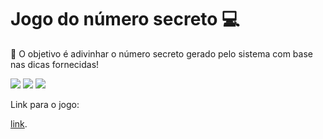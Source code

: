 <h1>Jogo do número secreto 💻</h1>

<p>🎯 O objetivo é adivinhar o número secreto gerado pelo sistema com base nas dicas fornecidas!</p>

<div>
  <img src="https://img.shields.io/badge/HTML-239120?style=for-the-badge&logo=html5&logoColor=white">
  <img src="https://img.shields.io/badge/CSS-239120?&style=for-the-badge&logo=css3&logoColor=white">
  <img src="https://img.shields.io/badge/JavaScript-F7DF1E?style=for-the-badge&logo=javascript&logoColor=black">
</div>
<p>Link para o jogo:</p>

[link](https://jogo-numero-secreto-gold-ten.vercel.app/).
